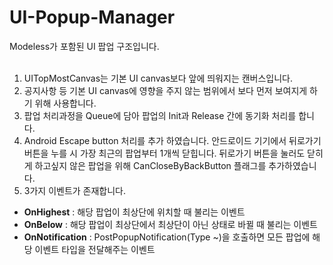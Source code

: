 # UI-Popup-Manager

Modeless가 포함된 UI 팝업 구조입니다.
<br><br />
1. UITopMostCanvas는 기본 UI canvas보다 앞에 띄워지는 캔버스입니다. 
2. 공지사항 등 기본 UI canvas에 영향을 주지 않는 범위에서 보다 먼저 보여지게 하기 위해 사용합니다.
3. 팝업 처리과정을 Queue에 담아 팝업의 Init과 Release 간에 동기화 처리를 합니다.
4. Android Escape button 처리를 추가 하였습니다.
안드로이드 기기에서 뒤로가기 버튼을 누를 시 가장 최근의 팝업부터 1개씩 닫힙니다.
뒤로가기 버튼을 눌러도 닫히게 하고싶지 않은 팝업을 위해 CanCloseByBackButton 플래그를 추가하였습니다.
5. 3가지 이벤트가 존재합니다.
>>
- **OnHighest**     : 해당 팝업이 최상단에 위치할 때 불리는 이벤트
- **OnBelow**        : 해당 팝업이 최상단에서 최상단이 아닌 상태로 바뀔 때 불리는 이벤트
- **OnNotification** : PostPopupNotification(Type ~)을 호출하면 모든 팝업에 해당 이벤트 타입을 전달해주는 이벤트
>>
